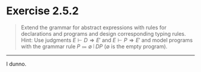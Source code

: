# Exercise 2.5.2

> Extend the grammar for abstract expressions with rules for declarations and programs and design corresponding typing rules.
> Hint:
> Use judgments $E \vdash D \Rightarrow E'$ and $E \vdash P \Rightarrow E'$ and model programs with the grammar rule $P \Coloneqq \emptyset \mid D P$ ($\emptyset$ is the empty program).

---

I dunno.
